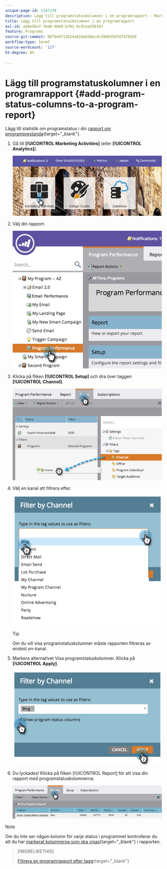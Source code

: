 ```yaml
---
unique-page-id: 1147239
description: Lägg till programstatuskolumner i en programrapport - Marketo Docs - produktdokumentation
title: Lägg till programstatuskolumner i en programrapport
exl-id: ab8e5be7-7ea6-4b69-b701-0c81ea556107
feature: Programs
source-git-commit: 86f9e9f13b24a82deb50ec4c398035d7d7479d20
workflow-type: tm+mt
source-wordcount: '127'
ht-degree: 0%

---
```


# Lägg till programstatuskolumner i en programrapport {#add-program-status-columns-to-a-program-report}

Lägg till statistik om programstatus i din [rapport om programprestanda](/help/marketo/product-docs/core-marketo-concepts/programs/program-performance-report/create-a-program-performance-report.md){target="_blank"}.

1. Gå till **[!UICONTROL Marketing Activities]** (eller **[!UICONTROL Analytics]**).

   ![](assets/login-marketing-activities-2.png)

1. Välj din rapport.

   ![](assets/emailperformance.jpg)

1. Klicka på fliken **[!UICONTROL Setup]** och dra över taggen **[!UICONTROL Channel]**.

   ![](assets/image2014-9-23-16-3a26-3a38.png)

1. Välj en kanal att filtrera efter.

   ![](assets/image2014-9-23-16-3a26-3a48.png)

   >[!TIP]
   >
   >Om du vill visa programstatuskolumner måste rapporten filtreras av _endast en_-kanal.

1. Markera alternativet Visa programstatuskolumner. Klicka på **[!UICONTROL Apply]**.

   ![](assets/image2014-9-23-16-3a26-3a53.png)

1. Du lyckades! Klicka på fliken [!UICONTROL Report] för att visa din rapport med programstatuskolumnerna.

   ![](assets/programreport.jpg)

>[!NOTE]
>
>Om du inte ser någon kolumn för varje status i programmet kontrollerar du att du har [markerat kolumnerna som ska visas](/help/marketo/product-docs/reporting/basic-reporting/editing-reports/select-report-columns.md){target="_blank"} i rapporten.

>[!MORELIKETHIS]
>
>[Filtrera en programrapport efter tagg](/help/marketo/product-docs/core-marketo-concepts/programs/program-performance-report/filter-a-program-report-by-tag.md){target="_blank"}

